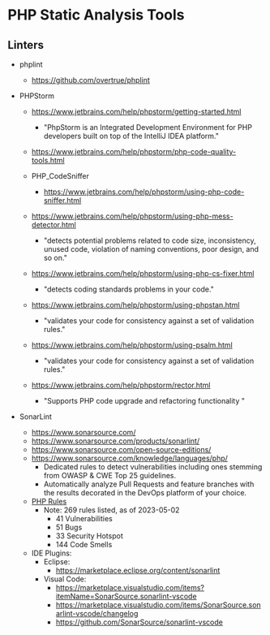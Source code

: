 
# PHP Static Analysis Tools

## Linters

- phplint
  + https://github.com/overtrue/phplint

- PHPStorm
  + https://www.jetbrains.com/help/phpstorm/getting-started.html
    * "PhpStorm is an Integrated Development Environment for PHP developers built on top of the IntelliJ IDEA platform."

  + https://www.jetbrains.com/help/phpstorm/php-code-quality-tools.html


  + PHP_CodeSniffer
    * https://www.jetbrains.com/help/phpstorm/using-php-code-sniffer.html

  + https://www.jetbrains.com/help/phpstorm/using-php-mess-detector.html
    * "detects potential problems related to code size, inconsistency, unused code, violation of naming conventions, poor design, and so on."

  + https://www.jetbrains.com/help/phpstorm/using-php-cs-fixer.html
    * "detects coding standards problems in your code."

  + https://www.jetbrains.com/help/phpstorm/using-phpstan.html
    * "validates your code for consistency against a set of validation rules."

  + https://www.jetbrains.com/help/phpstorm/using-psalm.html
    * "validates your code for consistency against a set of validation rules."

  + https://www.jetbrains.com/help/phpstorm/rector.html
    * "Supports PHP code upgrade and refactoring functionality "



- SonarLint
  + https://www.sonarsource.com/
  + https://www.sonarsource.com/products/sonarlint/
  + https://www.sonarsource.com/open-source-editions/
  + https://www.sonarsource.com/knowledge/languages/php/
    * Dedicated rules to detect vulnerabilities including ones stemming from OWASP & CWE Top 25 guidelines.
    * Automatically analyze Pull Requests and feature branches with the results decorated in the DevOps platform of your choice.
  + [PHP Rules](https://rules.sonarsource.com/php)
    * Note: 269 rules listed, as of 2023-05-02
      * 41 Vulnerabilities 
      * 51 Bugs 
      * 33 Security Hotspot 
      * 144 Code Smells 
  + IDE Plugins:
    * Eclipse: 
      * https://marketplace.eclipse.org/content/sonarlint
    * Visual Code: 
      * https://marketplace.visualstudio.com/items?itemName=SonarSource.sonarlint-vscode
      * https://marketplace.visualstudio.com/items/SonarSource.sonarlint-vscode/changelog
      * https://github.com/SonarSource/sonarlint-vscode


